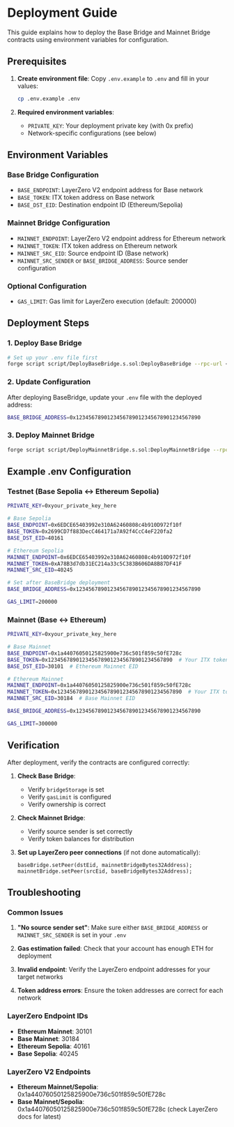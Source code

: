 # Deployment Guide

This guide explains how to deploy the Base Bridge and Mainnet Bridge contracts using environment variables for configuration.

## Prerequisites

1. **Create environment file**: Copy `.env.example` to `.env` and fill in your values:
   ```bash
   cp .env.example .env
   ```

2. **Required environment variables**:
   - `PRIVATE_KEY`: Your deployment private key (with 0x prefix)
   - Network-specific configurations (see below)

## Environment Variables

### Base Bridge Configuration
- `BASE_ENDPOINT`: LayerZero V2 endpoint address for Base network
- `BASE_TOKEN`: ITX token address on Base network  
- `BASE_DST_EID`: Destination endpoint ID (Ethereum/Sepolia)

### Mainnet Bridge Configuration
- `MAINNET_ENDPOINT`: LayerZero V2 endpoint address for Ethereum network
- `MAINNET_TOKEN`: ITX token address on Ethereum network
- `MAINNET_SRC_EID`: Source endpoint ID (Base network)
- `MAINNET_SRC_SENDER` or `BASE_BRIDGE_ADDRESS`: Source sender configuration

### Optional Configuration
- `GAS_LIMIT`: Gas limit for LayerZero execution (default: 200000)

## Deployment Steps

### 1. Deploy Base Bridge

```bash
# Set up your .env file first
forge script script/DeployBaseBridge.s.sol:DeployBaseBridge --rpc-url <BASE_RPC_URL> --broadcast --verify
```

### 2. Update Configuration

After deploying BaseBridge, update your `.env` file with the deployed address:
```bash
BASE_BRIDGE_ADDRESS=0x1234567890123456789012345678901234567890
```

### 3. Deploy Mainnet Bridge

```bash
forge script script/DeployMainnetBridge.s.sol:DeployMainnetBridge --rpc-url <MAINNET_RPC_URL> --broadcast --verify
```

## Example .env Configuration

### Testnet (Base Sepolia ↔ Ethereum Sepolia)
```bash
PRIVATE_KEY=0xyour_private_key_here

# Base Sepolia
BASE_ENDPOINT=0x6EDCE65403992e310A62460808c4b910D972f10f
BASE_TOKEN=0x2699CD7f883DecC464171a7A92f4CcC4eF220fa2
BASE_DST_EID=40161

# Ethereum Sepolia
MAINNET_ENDPOINT=0x6EDCE65403992e310A62460808c4b910D972f10f
MAINNET_TOKEN=0xA78B3d7db31EC214a33c5C383B606DA8B87DF41F
MAINNET_SRC_EID=40245

# Set after BaseBridge deployment
BASE_BRIDGE_ADDRESS=0x1234567890123456789012345678901234567890

GAS_LIMIT=200000
```

### Mainnet (Base ↔ Ethereum)
```bash
PRIVATE_KEY=0xyour_private_key_here

# Base Mainnet
BASE_ENDPOINT=0x1a44076050125825900e736c501f859c50fE728c
BASE_TOKEN=0x1234567890123456789012345678901234567890  # Your ITX token on Base
BASE_DST_EID=30101  # Ethereum Mainnet EID

# Ethereum Mainnet
MAINNET_ENDPOINT=0x1a44076050125825900e736c501f859c50fE728c
MAINNET_TOKEN=0x1234567890123456789012345678901234567890  # Your ITX token on Ethereum
MAINNET_SRC_EID=30184  # Base Mainnet EID

BASE_BRIDGE_ADDRESS=0x1234567890123456789012345678901234567890

GAS_LIMIT=300000
```

## Verification

After deployment, verify the contracts are configured correctly:

1. **Check Base Bridge**:
   - Verify `bridgeStorage` is set
   - Verify `gasLimit` is configured
   - Verify ownership is correct

2. **Check Mainnet Bridge**:
   - Verify source sender is set correctly
   - Verify token balances for distribution

3. **Set up LayerZero peer connections** (if not done automatically):
   ```solidity
   baseBridge.setPeer(dstEid, mainnetBridgeBytes32Address);
   mainnetBridge.setPeer(srcEid, baseBridgeBytes32Address);
   ```

## Troubleshooting

### Common Issues

1. **"No source sender set"**: Make sure either `BASE_BRIDGE_ADDRESS` or `MAINNET_SRC_SENDER` is set in your `.env`

2. **Gas estimation failed**: Check that your account has enough ETH for deployment

3. **Invalid endpoint**: Verify the LayerZero endpoint addresses for your target networks

4. **Token address errors**: Ensure the token addresses are correct for each network

### LayerZero Endpoint IDs

- **Ethereum Mainnet**: 30101
- **Base Mainnet**: 30184
- **Ethereum Sepolia**: 40161
- **Base Sepolia**: 40245

### LayerZero V2 Endpoints

- **Ethereum Mainnet/Sepolia**: 0x1a44076050125825900e736c501f859c50fE728c
- **Base Mainnet/Sepolia**: 0x1a44076050125825900e736c501f859c50fE728c (check LayerZero docs for latest)